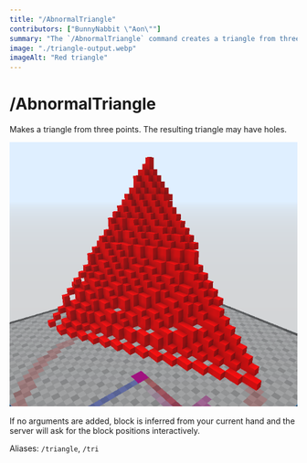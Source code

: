 ```yaml
---
title: "/AbnormalTriangle"
contributors: ["BunnyNabbit \"Aon\""]
summary: "The `/AbnormalTriangle` command creates a triangle from three points."
image: "./triangle-output.webp"
imageAlt: "Red triangle"
---
```

# /AbnormalTriangle
Makes a triangle from three points. The resulting triangle may have holes.

![Red triangle](./triangle-output.webp)

If no arguments are added, block is inferred from your current hand and the server will ask for the block positions interactively.

Aliases: `/triangle`, `/tri`